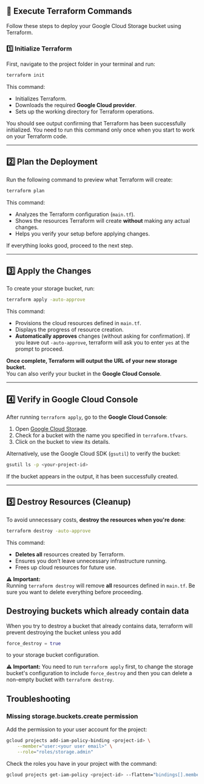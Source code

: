 ## 🚀 Execute Terraform Commands ##

Follow these steps to deploy your Google Cloud Storage bucket using Terraform.

### 1️⃣ Initialize Terraform ###
First, navigate to the project folder in your terminal and run:

```bash
terraform init
```

This command:

- Initializes Terraform.
- Downloads the required **Google Cloud provider**.
- Sets up the working directory for Terraform operations.

You should see output confirming that Terraform has been successfully initialized. You need to run this command only once when you start to work on your Terraform code.

---

## 2️⃣ Plan the Deployment ##

Run the following command to preview what Terraform will create:

```bash
terraform plan
```

This command:

- Analyzes the Terraform configuration (`main.tf`).
- Shows the resources Terraform will create **without** making any actual changes.
- Helps you verify your setup before applying changes.

If everything looks good, proceed to the next step.

---

## 3️⃣ Apply the Changes ##

To create your storage bucket, run:

```bash
terraform apply -auto-approve
```

This command:

- Provisions the cloud resources defined in `main.tf`.
- Displays the progress of resource creation.
- **Automatically approves** changes (without asking for confirmation). If you leave out `-auto-approve`, terraform will ask you to enter `yes` at the prompt to proceed.

**Once complete, Terraform will output the URL of your new storage bucket.**  
You can also verify your bucket in the **Google Cloud Console**.

---

## 4️⃣ Verify in Google Cloud Console ##

After running `terraform apply`, go to the **Google Cloud Console**:

1. Open [Google Cloud Storage](https://console.cloud.google.com/storage).
2. Check for a bucket with the name you specified in `terraform.tfvars`.
3. Click on the bucket to view its details.

Alternatively, use the Google Cloud SDK (`gsutil`) to verify the bucket:

```bash
gsutil ls -p <your-project-id>
```

If the bucket appears in the output, it has been successfully created.

---

## 5️⃣ Destroy Resources (Cleanup) ##

To avoid unnecessary costs, **destroy the resources when you're done**:

```bash
terraform destroy -auto-approve
```

This command:

- **Deletes all** resources created by Terraform.
- Ensures you don’t leave unnecessary infrastructure running.
- Frees up cloud resources for future use.

**⚠️ Important:**  
Running `terraform destroy` will remove **all** resources defined in `main.tf`. Be sure you want to delete everything before proceeding.

## Destroying buckets which already contain data ##

When you try to destroy a bucket that already contains data, terraform will prevent destroying the bucket unless you add 

```terraform
force_destroy = true
```

to your storage bucket configuration.

**⚠️ Important:**
You need to run `terraform apply` first, to change the storage bucket's configuration to include `force_destroy` and then you can delete a non-empty bucket with `terraform destroy`.

## Troubleshooting ##

### Missing storage.buckets.create permission ###

Add the permission to your user account for the project:

```bash
gcloud projects add-iam-policy-binding <project-id> \
    --member="user:<your user email>" \
    --role="roles/storage.admin"
```

Check the roles you have in your project with the command:

```bash
gcloud projects get-iam-policy <project-id> --flatten="bindings[].members" --format="table(bindings.role)"
```
